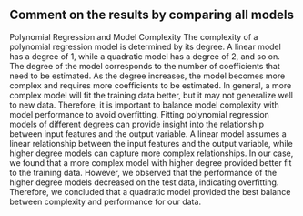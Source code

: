 ## Comment on the results by comparing all models

Polynomial Regression and Model Complexity
The complexity of a polynomial regression model is determined by its degree. A linear model has a degree of 1, while a quadratic model has a degree of 2, and so on. The degree of the model corresponds to the number of coefficients that need to be estimated. As the degree increases, the model becomes more complex and requires more coefficients to be estimated.
In general, a more complex model will fit the training data better, but it may not generalize well to new data. Therefore, it is important to balance model complexity with model performance to avoid overfitting. Fitting polynomial regression models of different degrees can provide insight into the relationship between input features and the output variable. A linear model assumes a linear relationship between the input features and the output variable, while higher degree models can capture more complex relationships.
In our case, we found that a more complex model with higher degree provided better fit to the training data. However, we observed that the performance of the higher degree models decreased on the test data, indicating overfitting. Therefore, we concluded that a quadratic model provided the best balance between complexity and performance for our data.
